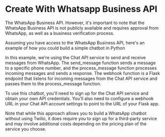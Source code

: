 
# Create With Whatsapp Business API


The WhatsApp Business API. However, it's important to note that the WhatsApp Business API is not publicly available and requires approval from WhatsApp, as well as a business verification process.

Assuming you have access to the WhatsApp Business API, here's an example of how you could build a simple chatbot in Python



In this example, we're using the Chat API service to send and receive messages from WhatsApp. The send_message function sends a message to a specific phone number, and the process_message function processes incoming messages and sends a response. The webhook function is a Flask endpoint that listens for incoming messages from the Chat API service and passes them to the process_message function.

To use this chatbot, you'll need to sign up for the Chat API service and obtain your own API credentials. You'll also need to configure a webhook URL in your Chat API account settings to point to the URL of your Flask app.

Note that while this approach allows you to build a WhatsApp chatbot without using Twilio, it does require you to sign up for a third-party service and may involve additional costs depending on the pricing plan of the service you choose.
